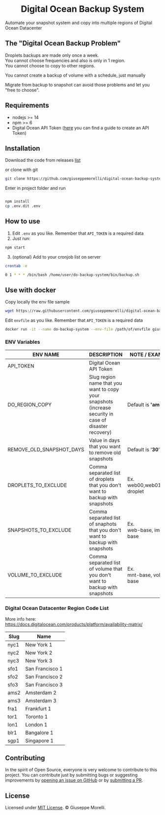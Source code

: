 <h1 align="center">Digital Ocean Backup System</h1>

Automate your snapshot system and copy into multiple regions of Digital Ocean Datacenter

## The "Digital Ocean Backup Problem"

Droplets backups are made only once a week.  
You cannot choose frequencies and also is only in 1 region.  
You cannot choose to copy to other regions.

You cannot create a backup of volume with a schedule, just manually

Migrate from backup to snapshot can avoid those problems and let you "free to choose".

## Requirements

- nodejs >= 14
- npm >= 6
- Digital Ocean API Token ([here](https://docs.digitalocean.com/reference/api/create-personal-access-token/) you can find a guide to create an API Token)

## Installation

Download the code from releases [list](https://github.com/giuseppemorelli/digital-ocean-backup-systems/releases/)

or clone with git

```bash
git clone https://github.com/giuseppemorelli/digital-ocean-backup-systems.git
```

Enter in project folder and run

```bash

npm install
cp .env.dit .env
```

## How to use

1) Edit `.env` as you like. Remember that `API_TOKEN` is a required data
2) Just run:

```bash
npm start
```

3) (optional) Add to your cronjob list on server

```bash
crontab -e

0 1 * * * /bin/bash /home/user/do-backup-system/bin/backup.sh
```

## Use with docker

Copy locally the env file sample

```bash
wget https://raw.githubusercontent.com/giuseppemorelli/digital-ocean-backup-systems/main/.env.dist envfile
```

Edit `envfile` as you like. Remember that `API_TOKEN` is a required data

```bash
docker run -it --name do-backup-system --env-file /path/of/envfile giuseppemorelli/do-backup-system:latest
```

### ENV Variables

| ENV NAME                 | DESCRIPTION                                                  | NOTE / EXAMPLE                    |
| ------------------------ | ------------------------------------------------------------ | --------------------------------- |
| API_TOKEN                | Digital Ocean API Token                                      |                                   |
| DO_REGION_COPY           | Slug region name that you want to copy your snapshots (increase security in case of disaster recovery) | Default is **'ams2**'             |
| REMOVE_OLD_SNAPSHOT_DAYS | Value in days that you want to remove old snapshots          | Default is '**30**'               |
| DROPLETS_TO_EXCLUDE      | Comma separated list of droplets that you don't want to backup with snapshots | Ex.<br />web00,web01,test-droplet |
| SNAPSHOTS_TO_EXCLUDE     | Comma separated list of snaphots that you don't want to backup with snapshots | Ex.<br />web-base, image-base     |
| VOLUME_TO_EXCLUDE        | Comma separated list of volume that you don't want to backup with snapshots | Ex.<br />mnt-base, volume-base     |



### Digital Ocean Datacenter Region Code List

More info here: https://docs.digitalocean.com/products/platform/availability-matrix/

| Slug | Name            |
| ---- | --------------- |
| nyc1 | New York 1      |
| nyc2 | New York 2      |
| nyc3 | New York 3      |
| sfo1 | San Francisco 1 |
| sfo2 | San Francisco 2 |
| sfo3 | San Francisco 3 |
| ams2 | Amsterdam 2     |
| ams3 | Amsterdam 3     |
| fra1 | Frankfurt 1     |
| tor1 | Toronto 1       |
| lon1 | London 1        |
| blr1 | Bangalore 1     |
| sgp1 | Singapore 1     |

## Contributing

In the spirit of Open Source, everyone is very welcome to contribute to this project.
You can contribute just by submitting bugs or suggesting improvements by
[opening an issue on GitHub](https://github.com/giuseppemorelli/digital-ocean-backup-systems/issues) or by [submitting a PR](https://github.com/giuseppemorelli/digital-ocean-backup-systems/pulls).

## License

Licensed under [MIT License](LICENSE). © Giuseppe Morelli.

